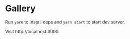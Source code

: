 # Gallery

Run `yarn` to install deps and `yarn start` to start dev server.

Visit http://localhost:3000.
